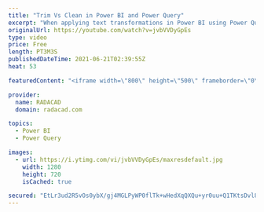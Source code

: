 ```yaml
---
title: "Trim Vs Clean in Power BI and Power Query"
excerpt: "When applying text transformations in Power BI using Power Query; two very important transformations that can help are; Trim and Clean. These two mistakenly often considered to do one thing, but they are different. In this short article and video, I’ll explain their differences through an example. find"
originalUrl: https://youtube.com/watch?v=jvbVVDyGpEs
type: video
price: Free
length: PT3M3S
publishedDateTime: 2021-06-21T02:39:55Z
heat: 53

featuredContent: "<iframe width=\"800\" height=\"500\" frameborder=\"0\" src=\"https://www.youtube.com/embed/jvbVVDyGpEs\" allow=\"accelerometer; autoplay; encrypted-media; gyroscope; picture-in-picture\" allowfullscreen></iframe>"

provider:
  name: RADACAD
  domain: radacad.com

topics:
  - Power BI
  - Power Query

images:
  - url: https://i.ytimg.com/vi/jvbVVDyGpEs/maxresdefault.jpg
    width: 1280
    height: 720
    isCached: true

secured: "EtLr3ud2R5vOs0ybX/gj4MGLPyWP0flTk+wHedXqQXQu+yr0uu+Q1TKtsDvl8y6Bgt910ismw7ZccIu5mCvtPmTWSGzPmZEU5hdvUNjlH/AqEJNE1neKh3R2T47XkzYmEQNCGcJ0IG6z2z8b34DtfVw7hR5mwS/O+j4mXRri7XrHhGQzSuhucZFuO+rJlziUyeNPYbZcL460HAU1H3Ls8SzTchA9HJF2NkdxHnNDYuYLAGoDx/2Zlei6zXkKg5OK1pcUUWnn0CEHCS5BGdm/1vpihpwoq1D6DydoCINYpMzBd0WRWX2rh6NJS8bmC+NXZ1s5lRnkyqeJfF/B9shNT/u7vx255LHJeogyOps9bhpJfsBnuBV9Sn5vmAdvnK0F37DfpHlYbF/DeGPdJXWk2hwoehpJUstgtOqJM1jqo/M=;BDcRXAHi7uyIcTUs5zVJaA=="
---
```


